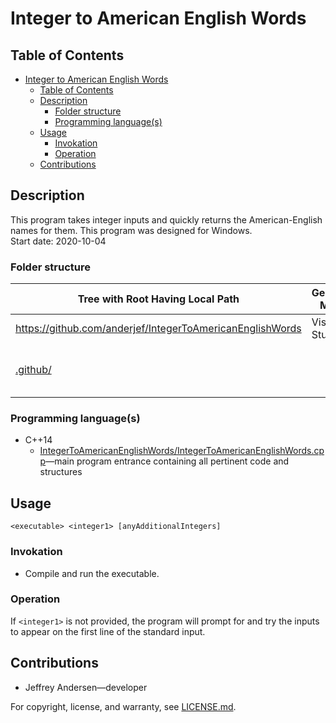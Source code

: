 # Integer to American English Words

## Table of Contents

- [Integer to American English Words](#integer-to-american-english-words)
  - [Table of Contents](#table-of-contents)
  - [Description](#description)
    - [Folder structure](#folder-structure)
    - [Programming language(s)](#programming-languages)
  - [Usage](#usage)
    - [Invokation](#invokation)
    - [Operation](#operation)
  - [Contributions](#contributions)

## Description

This program takes integer inputs and quickly returns the American-English names for them. This program was designed for Windows.  
Start date: 2020-10-04  

### Folder structure

| Tree with Root Having Local Path | Generation Method | Description |
| -------------------------------- | ----------------- | ----------- |
| <https://github.com/anderjef/IntegerToAmericanEnglishWords> | Visual Studio IDE | <!-- --> |
| [.github/](.github/) | <!-- --> | holds GitHub-specific documents |

### Programming language(s)

- C++14
  - [IntegerToAmericanEnglishWords/IntegerToAmericanEnglishWords.cpp](IntegerToAmericanEnglishWords/IntegerToAmericanEnglishWords.cpp)&mdash;main program entrance containing all pertinent code and structures

## Usage

`<executable> <integer1> [anyAdditionalIntegers]`

### Invokation

- Compile and run the executable.

### Operation

If `<integer1>` is not provided, the program will prompt for and try the inputs to appear on the first line of the standard input.

## Contributions

- Jeffrey Andersen&mdash;developer

For copyright, license, and warranty, see [LICENSE.md](LICENSE.md).
